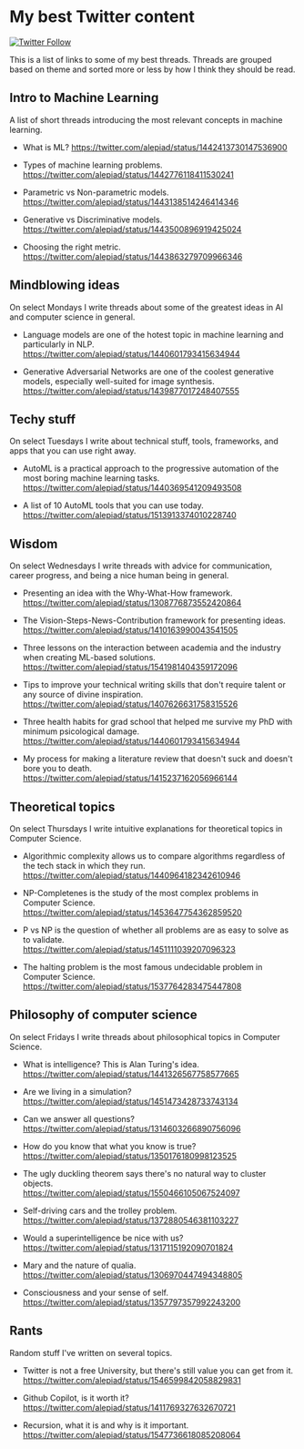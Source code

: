# My best Twitter content

[![Twitter Follow](https://img.shields.io/twitter/follow/alepiad?label=Follow%20on%20Twitter&style=social)](https://twitter.com/alepiad)

This is a list of links to some of my best threads. Threads are grouped based on theme and sorted more or less by how I think they should be read.

## Intro to Machine Learning

A list of short threads introducing the most relevant concepts in machine learning.

- What is ML?
  <https://twitter.com/alepiad/status/1442413730147536900>

- Types of machine learning problems.
  <https://twitter.com/alepiad/status/1442776118411530241>

- Parametric vs Non-parametric models.
  <https://twitter.com/alepiad/status/1443138514246414346>

- Generative vs Discriminative models.
  <https://twitter.com/alepiad/status/1443500896919425024>

- Choosing the right metric.
  <https://twitter.com/alepiad/status/1443863279709966346>

## Mindblowing ideas

On select Mondays I write threads about some of the greatest ideas in AI and computer science in general.

- Language models are one of the hotest topic in machine learning and particularly in NLP.
  <https://twitter.com/alepiad/status/1440601793415634944>
  
- Generative Adversarial Networks are one of the coolest generative models, especially well-suited for image synthesis.
  <https://twitter.com/alepiad/status/1439877017248407555>

## Techy stuff

On select Tuesdays I write about technical stuff, tools, frameworks, and apps that you can use right away.

- AutoML is a practical approach to the progressive automation of the most boring machine learning tasks.
  <https://twitter.com/alepiad/status/1440369541209493508>
  
- A list of 10 AutoML tools that you can use today.
  <https://twitter.com/alepiad/status/1513913374010228740>

## Wisdom

On select Wednesdays I write threads with advice for communication, career progress, and being a nice human being in general.

- Presenting an idea with the Why-What-How framework.
  <https://twitter.com/alepiad/status/1308776873552420864>

- The Vision-Steps-News-Contribution framework for presenting ideas.
  <https://twitter.com/alepiad/status/1410163990043541505>
  
- Three lessons on the interaction between academia and the industry when creating ML-based solutions.
  <https://twitter.com/alepiad/status/1541981404359172096>

- Tips to improve your technical writing skills that don't require talent or any source of divine inspiration.
  <https://twitter.com/alepiad/status/1407626631758315526>

- Three health habits for grad school that helped me survive my PhD with minimum psicological damage.
  <https://twitter.com/alepiad/status/1440601793415634944>

- My process for making a literature review that doesn't suck and doesn't bore you to death.
  <https://twitter.com/alepiad/status/1415237162056966144>

## Theoretical topics

On select Thursdays I write intuitive explanations for theoretical topics in Computer Science.

- Algorithmic complexity allows us to compare algorithms regardless of the tech stack in which they run.
  <https://twitter.com/alepiad/status/1440964182342610946>
  
- NP-Completenes is the study of the most complex problems in Computer Science.
  <https://twitter.com/alepiad/status/1453647754362859520>

- P vs NP is the question of whether all problems are as easy to solve as to validate.  
  <https://twitter.com/alepiad/status/1451111039207096323>
  
- The halting problem is the most famous undecidable problem in Computer Science.  
  <https://twitter.com/alepiad/status/1537764283475447808>

## Philosophy of computer science

On select Fridays I write threads about philosophical topics in Computer Science.

- What is intelligence? This is Alan Turing's idea.
  <https://twitter.com/alepiad/status/1441326567758577665>

- Are we living in a simulation? 
  <https://twitter.com/alepiad/status/1451473428733743134>

- Can we answer all questions?
  <https://twitter.com/alepiad/status/1314603266890756096>

- How do you know that what you know is true?
  <https://twitter.com/alepiad/status/1350176180998123525>

- The ugly duckling theorem says there's no natural way to cluster objects.  
  <https://twitter.com/alepiad/status/1550466105067524097>
  
- Self-driving cars and the trolley problem.
  <https://twitter.com/alepiad/status/1372880546381103227>

- Would a superintelligence be nice with us?
  <https://twitter.com/alepiad/status/1317115192090701824>

- Mary and the nature of qualia.
  <https://twitter.com/alepiad/status/1306970447494348805>

- Consciousness and your sense of self.
  <https://twitter.com/alepiad/status/1357797357992243200>

## Rants

Random stuff I've written on several topics.

- Twitter is not a free University, but there's still value you can get from it.
  <https://twitter.com/alepiad/status/1546599842058829831>
  
- Github Copilot, is it worth it?
  <https://twitter.com/alepiad/status/1411769327632670721>

- Recursion, what it is and why is it important.
  <https://twitter.com/alepiad/status/1547736618085208064>
